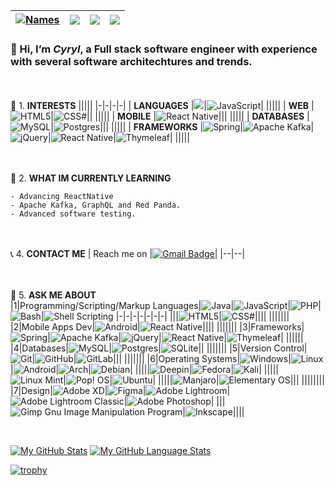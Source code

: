 | [![Names](https://img.shields.io/badge/cyryl-<COLOR>.svg)](https://shields.io/) | ![](https://komarev.com/ghpvc/?username=cyryll&color=blue) | ![](https://img.shields.io/github/followers/cyryll) | ![](https://img.shields.io/github/stars/cyryll?label=Profile%20Stars&logo=Profile%20stars&logoColor=r) |
--| --| --| --|

### 👋 Hi, I’m ***Cyryl***, a Full stack software engineer with experience with several software architechtures and trends.


<br><br>👀 1. **INTERESTS**
|||||
|-|-|-|-|
| **LANGUAGES** |![](https://img.shields.io/badge/Java-ED8B00?style=for-the-badge&logo=java&logoColor=white)|![JavaScript](https://img.shields.io/badge/JavaScript-F7DF1E?style=for-the-badge&logo=javascript&logoColor=black)|
|||||
| **WEB** |![HTML5](https://img.shields.io/badge/HTML5-E34F26?style=for-the-badge&logo=html5&logoColor=white)|![CSS#](https://img.shields.io/badge/CSS3-1572B6?style=for-the-badge&logo=css3&logoColor=white)||
|||||
| **MOBILE** |![React Native](https://img.shields.io/badge/react_native-%2320232a.svg?style=for-the-badge&logo=react&logoColor=%2361DAFB)|||
|||||
| **DATABASES** |![MySQL](https://img.shields.io/badge/mysql-%2300f.svg?style=for-the-badge&logo=mysql&logoColor=white)|![Postgres](https://img.shields.io/badge/postgres-%23316192.svg?style=for-the-badge&logo=postgresql&logoColor=white)|||
|||||
| **FRAMEWORKS** |![Spring](https://img.shields.io/badge/spring-%236DB33F.svg?style=for-the-badge&logo=spring&logoColor=white)|![Apache Kafka](https://img.shields.io/badge/Apache%20Kafka-000?style=for-the-badge&logo=apachekafka)|![jQuery](https://img.shields.io/badge/jquery-%230769AD.svg?style=for-the-badge&logo=jquery&logoColor=white)|![React Native](https://img.shields.io/badge/react_native-%2320232a.svg?style=for-the-badge&logo=react&logoColor=%2361DAFB)|![Thymeleaf](https://img.shields.io/badge/Thymeleaf-%23005C0F.svg?style=for-the-badge&logo=Thymeleaf&logoColor=white)|
|||||

<br><br>🌱 2. **WHAT IM CURRENTLY LEARNING**

    - Advancing ReactNative
    - Apache Kafka, GraphQL and Red Panda.
    - Advanced software testing.


<br><br>📞 4. **CONTACT ME**
| Reach me on |[![Gmail Badge](https://img.shields.io/badge/Gmail-D14836?style=for-the-badge&logo=gmail&logoColor=white)](mailto:cyrylpaull@gmail.com)|
|--|--|


<br><br>💬 5. **ASK ME ABOUT**<br>
|1|Programming/Scripting/Markup Languages|![Java](https://img.shields.io/badge/Java-ED8B00?style=for-the-badge&logo=java&logoColor=white)|![JavaScript](https://img.shields.io/badge/JavaScript-F7DF1E?style=for-the-badge&logo=javascript&logoColor=black)|![PHP](https://img.shields.io/badge/PHP-777BB4?style=for-the-badge&logo=php&logoColor=white)|![Bash](https://img.shields.io/badge/Bash-black?style=for-the-badge&logo=gnu%20bash&logoColor=white)|![Shell Scripting](https://img.shields.io/badge/-Shell%20scripting-green?style=for-the-badge)
|-|-|-|-|-|-|-|
|||![HTML5](https://img.shields.io/badge/HTML5-E34F26?style=for-the-badge&logo=html5&logoColor=white)|![CSS#](https://img.shields.io/badge/CSS3-1572B6?style=for-the-badge&logo=css3&logoColor=white)||||
|||||||
|2|Mobile Apps Dev|![Android](https://img.shields.io/badge/Android-3DDC84?style=for-the-badge&logo=android&logoColor=white)|![React Native](https://img.shields.io/badge/react_native-%2320232a.svg?style=for-the-badge&logo=react&logoColor=%2361DAFB)||||
|||||||
|3|Frameworks|![Spring](https://img.shields.io/badge/spring-%236DB33F.svg?style=for-the-badge&logo=spring&logoColor=white)|![Apache Kafka](https://img.shields.io/badge/Apache%20Kafka-000?style=for-the-badge&logo=apachekafka)|![jQuery](https://img.shields.io/badge/jquery-%230769AD.svg?style=for-the-badge&logo=jquery&logoColor=white)|![React Native](https://img.shields.io/badge/react_native-%2320232a.svg?style=for-the-badge&logo=react&logoColor=%2361DAFB)|![Thymeleaf](https://img.shields.io/badge/Thymeleaf-%23005C0F.svg?style=for-the-badge&logo=Thymeleaf&logoColor=white)|
||||||
|4|Databases|![MySQL](https://img.shields.io/badge/mysql-%2300f.svg?style=for-the-badge&logo=mysql&logoColor=white)|![Postgres](https://img.shields.io/badge/postgres-%23316192.svg?style=for-the-badge&logo=postgresql&logoColor=white)|![SQLite](https://img.shields.io/badge/sqlite-%2307405e.svg?style=for-the-badge&logo=sqlite&logoColor=white)||
|||||||
|5|Version Control|![Git](https://img.shields.io/badge/git-%23F05033.svg?style=for-the-badge&logo=git&logoColor=white)|![GitHub](https://img.shields.io/badge/github-%23121011.svg?style=for-the-badge&logo=github&logoColor=white)|![GitLab](https://img.shields.io/badge/gitlab-%23181717.svg?style=for-the-badge&logo=gitlab&logoColor=white)|||
|||||||
|6|Operating Systems|![Windows](https://img.shields.io/badge/Windows-0078D6?style=for-the-badge&logo=windows&logoColor=white)|![Linux](https://img.shields.io/badge/Linux-FCC624?style=for-the-badge&logo=linux&logoColor=black)|![Android](https://img.shields.io/badge/Android-3DDC84?style=for-the-badge&logo=android&logoColor=white)|![Arch](https://img.shields.io/badge/Arch%20Linux-1793D1?logo=arch-linux&logoColor=fff&style=for-the-badge)|![Debian](https://img.shields.io/badge/Debian-D70A53?style=for-the-badge&logo=debian&logoColor=white)|
|||||![Deepin](https://img.shields.io/badge/Deepin-007CFF?style=for-the-badge&logo=deepin&logoColor=white)|![Fedora](https://img.shields.io/badge/Fedora-294172?style=for-the-badge&logo=fedora&logoColor=white)|![Kali](https://img.shields.io/badge/Kali-268BEE?style=for-the-badge&logo=kalilinux&logoColor=white)|
|||||![Linux Mint](https://img.shields.io/badge/Linux%20Mint-87CF3E?style=for-the-badge&logo=Linux%20Mint&logoColor=white)|![Pop! OS](https://img.shields.io/badge/Pop!_OS-48B9C7?style=for-the-badge&logo=Pop!_OS&logoColor=white)|![Ubuntu](https://img.shields.io/badge/Ubuntu-E95420?style=for-the-badge&logo=ubuntu&logoColor=white)|
|||||![Manjaro](https://img.shields.io/badge/Manjaro-35BF5C?style=for-the-badge&logo=Manjaro&logoColor=white)|![Elementary OS](https://img.shields.io/badge/-elementary%20OS-black?style=for-the-badge&logo=elementary&logoColor=white)|||
||||||||
|7|Design|![Adobe XD](https://img.shields.io/badge/Adobe%20XD-470137?style=for-the-badge&logo=Adobe%20XD&logoColor=#FF61F6)|![Figma](https://img.shields.io/badge/figma-%23F24E1E.svg?style=for-the-badge&logo=figma&logoColor=white)|![Adobe Lightroom](https://img.shields.io/badge/Adobe%20Lightroom-31A8FF.svg?style=for-the-badge&logo=Adobe%20Lightroom&logoColor=white)|![Adobe Lightroom Classic](https://img.shields.io/badge/Adobe%20Lightroom%20Classic-31A8FF.svg?style=for-the-badge&logo=Adobe%20Lightroom%20Classic&logoColor=white)|![Adobe Photoshop](https://img.shields.io/badge/adobe%20photoshop-%2331A8FF.svg?style=for-the-badge&logo=adobe%20photoshop&logoColor=white)|
|||![Gimp Gnu Image Manipulation Program](https://img.shields.io/badge/Gimp-657D8B?style=for-the-badge&logo=gimp&logoColor=FFFFFF)|![Inkscape](https://img.shields.io/badge/Inkscape-e0e0e0?style=for-the-badge&logo=inkscape&logoColor=080A13)||||

<br> 

[![My GitHub Stats](https://github-readme-stats.vercel.app/api/?username=cyryll&count_private=true&theme=tokyonight&showicons=true)]()
[![My GitHub Language Stats](https://github-readme-stats.vercel.app/api/top-langs/?username=cyryll&langs_count=5&theme=tokyonight)]()

[![trophy](https://github-profile-trophy.vercel.app/?username=cyryll)](https://github.com/ryo-ma/github-profile-trophy)

<br>
